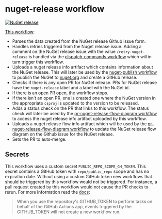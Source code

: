 # nuget-release workflow

[![NuGet release](https://github.com/edumserrano/dotnet-sdk-extensions/actions/workflows/nuget-release.yml/badge.svg)](https://github.com/edumserrano/dotnet-sdk-extensions/actions/workflows/nuget-release.yml)

[This workflow](/.github/workflows/nuget-release.yml):

- Parses the data created from the NuGet release Github issue form.
- Handles retries triggered from the Nuget release issue. Adding a comment on the NuGet release issue with the value `/retry-nuget-release` is handled via the [dispatch-commands workflow](/docs/dev-notes/workflows/dispatch-commands-workflow.md) which will in turn trigger this workflow.
- Uploads a nuget release info artifact which contains information about the NuGet release. This will later be used by the [nuget-publish workflow](/docs/dev-notes/workflows/nuget-publish.md) to publish the NuGet to [nuget.org](https://www.nuget.org/) and create a GitHub release.
- Checks if there is any open PR for NuGet release. PRs for NuGet release have the `nuget-release` label and a label with the NuGet id.
- If there is an open PR open, the workflow stops.
- If there isn't an open PR, one is created one where the NuGet version in the appropriate `csproj` is updated to the version to be released.
- Adds a status check on the PR that links to this workflow. The status check will later be used by the [pr-nuget-release-flow-diagram workflow](/docs/dev-notes/workflows/pr-nuget-release-flow-diagram.md) to access the nuget release info artifact uploaded by this workflow.
- Uploads a nuget release flow info artifact which will be used by the [pr-nuget-release-flow-diagram workflow](/docs/dev-notes/workflows/pr-nuget-release-flow-diagram.md) to update the NuGet release flow diagram on the Github issue for the NuGet release.
- Sets the PR to auto-merge.

## Secrets

This workflow uses a custom secret `PUBLIC_REPO_SCOPE_GH_TOKEN`. This secret contains a GitHub token with `repo/public_repo` scope and has no expiration date. Without using a custom GitHub token new workflows that should be triggered by this workflow would not be triggered. For instance, a pull request created by this workflow would not cause the PR checks to rerun. For more information read the [docs](https://docs.github.com/en/actions/reference/authentication-in-a-workflow#using-the-github_token-in-a-workflow):
> When you use the repository's GITHUB_TOKEN to perform tasks on behalf of the GitHub Actions app, events triggered by the GITHUB_TOKEN will not create a new workflow run.
